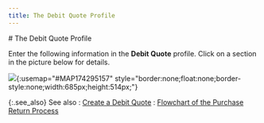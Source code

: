 ```yaml
---
title: The Debit Quote Profile
---
```

<map name="MAP174295157">
<area shape="rect" coords="96, 56, 681, 83" href="{{site.pp_baseurl}}/misc/document_information_dq.html">

<area shape="rect" coords="99, 87, 683, 161" href="{{site.pp_baseurl}}/misc/vendor_information_dq.html">

<area shape="rect" coords="99, 166, 683, 246" href="{{site.pp_baseurl}}/misc/item_information_dq.html">

<area shape="rect" coords="98, 251, 683, 492" href="{{site.pp_baseurl}}/misc/document_tab_views_dq_step_by_step.html">

<area shape="rect" coords="96, 494, 684, 512" href="{{site.pp_baseurl}}/return-proc/doc-prof/contents/sbar-info/status_bar_information_purchase_return_documents_common_purchase_return_document_information.html">
</map>
# The Debit Quote Profile


Enter the following information in the **Debit 
 Quote** profile. Click on a section in the picture below for details.


![]({{site.pp_baseurl}}/img/debit_quote_pur.jpg){:usemap="#MAP174295157" style="border:none;float:none;border-style:none;width:685px;height:514px;"}


{:.see_also}
See also
: [Create a Debit  Quote]({{site.pp_baseurl}}/return-proc/debit-quotes/create-a-debit-quote/creating_a_debit_quote.html)
: [Flowchart  of the Purchase Return Process]({{site.pp_baseurl}}/return-proc/flowchart_of_the_purchase_return_process.html)
